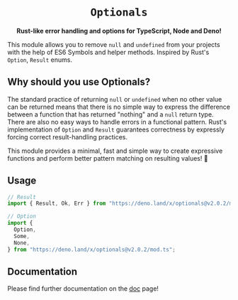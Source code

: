 <div align="center">

  <h1><code>Optionals</code></h1>

<strong>Rust-like error handling and options for TypeScript, Node and Deno!</strong>

</div>

This module allows you to remove `null` and `undefined` from your projects with the help of ES6 Symbols and helper methods. Inspired by Rust's `Option`, `Result` enums.

## Why should you use Optionals?

The standard practice of returning `null` or `undefined` when no other value can be returned means that there is no simple way to express the difference between a function that has returned "nothing" and a `null` return type. There are also no easy ways to handle errors in a functional pattern. Rust's implementation of `Option` and `Result` guarantees correctness by expressly forcing correct result-handling practices.

This module provides a minimal, fast and simple way to create expressive functions and perform better pattern matching on resulting values! 🚀

## Usage

```ts
// Result
import { Result, Ok, Err } from "https://deno.land/x/optionals@v2.0.2/mod.ts";

// Option
import {
  Option,
  Some,
  None,
} from "https://deno.land/x/optionals@v2.0.2/mod.ts";
```

## Documentation

Please find further documentation on the [doc](https://doc.deno.land/https://deno.land/x/optionals@v2.0.2/mod.ts) page!
